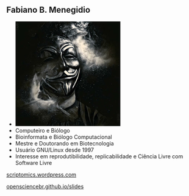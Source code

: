 <!-- .slide: class="author" -->

## Fabiano B. Menegidio

- ![avatar][avatar] <!-- .element: class="pull-right" -->
- Computeiro e Biólogo
- Bioinformata e Biólogo Computacional
- Mestre e Doutorando em Biotecnologia
- Usuário GNU/Linux desde 1997
- Interesse em reprodutibilidade, replicabilidade
    e Ciência Livre com Software Livre

[scriptomics.wordpress.com][blog]

[opensciencebr.github.io/slides][slides]

[avatar]: ../shared/img/menegidio.jpg
[blog]: https://scriptomics.wordpress.com
[slides]: https://opensciencebr.github.io/slides
